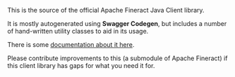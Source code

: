 This is the source of the official Apache Fineract Java Client library.

It is mostly autogenerated using **Swagger Codegen**, but includes a number of hand-written utility classes to aid in its usage.

There is some [documentation about it here](https://github.com/apache/fineract/blob/develop/fineract-doc/src/docs/en/chapters/sdk/client.adoc).

Please contribute improvements to this (a submodule of Apache Fineract) if this client library has gaps for what you need it for.

